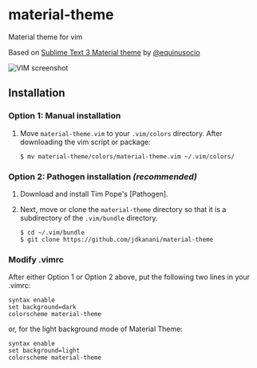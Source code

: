 # material-theme
Material theme for vim

Based on [Sublime Text 3 Material theme](https://github.com/equinusocio/material-theme) by [@equinusocio](https://github.com/equinusocio)

![VIM screenshot](http://i.imgur.com/VNxcv53.png)

Installation
------------

### Option 1: Manual installation

1.  Move `material-theme.vim` to your `.vim/colors` directory. After downloading the 
    vim script or package:

        $ mv material-theme/colors/material-theme.vim ~/.vim/colors/

### Option 2: Pathogen installation ***(recommended)***

1.  Download and install Tim Pope's [Pathogen].

2.  Next, move or clone the `material-theme` directory so that it is a subdirectory of the `.vim/bundle` directory.

        $ cd ~/.vim/bundle
        $ git clone https://github.com/jdkanani/material-theme

### Modify .vimrc

After either Option 1 or Option 2 above, put the following two lines in your 
.vimrc:

    syntax enable
    set background=dark
    colorscheme material-theme

or, for the light background mode of Material Theme:

    syntax enable
    set background=light
    colorscheme material-theme
